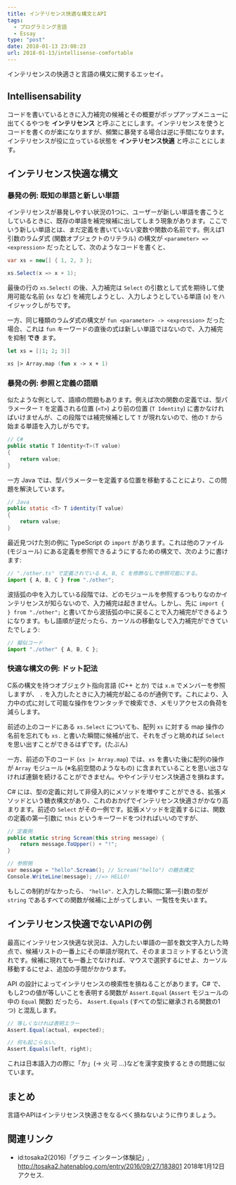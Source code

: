```yaml
---
title: インテリセンス快適な構文とAPI
tags:
  - プログラミング言語
  - Essay
type: "post"
date: 2018-01-13 23:08:23
url: 2018-01-13/intellisense-comfortable
---
```


インテリセンスの快適さと言語の構文に関するエッセイ。

<!--more-->

## Intellisensability

コードを書いているときに入力補完の候補とその概要がポップアップメニューに出てくるやつを **インテリセンス** と呼ぶことにします。インテリセンスを使うとコードを書くのが楽になりますが、頻繁に暴発する場合は逆に手間になります。インテリセンスが役に立っている状態を **インテリセンス快適** と呼ぶことにします。

## インテリセンス快適な構文

### 暴発の例: 既知の単語と新しい単語

インテリセンスが暴発しやすい状況の1つに、ユーザーが新しい単語を書こうとしているときに、既存の単語を補完候補に出してしまう現象があります。ここでいう新しい単語とは、まだ定義を書いていない変数や関数の名前です。例えば1引数のラムダ式 (関数オブジェクトのリテラル) の構文が ``<parameter> => <expression>`` だったとして、次のようなコードを書くと、

```csharp
var xs = new[] { 1, 2, 3 };

xs.Select(x => x + 1);
```

最後の行の ``xs.Select(`` の後、入力補完は `Select` の引数として式を期待して使用可能な名前 (`xs` など) を補完しようとし、入力しようとしている単語 (`x`) をハイジャックしがちです。

一方、同じ種類のラムダ式の構文が ``fun <parameter> -> <expression>`` だった場合、これは `fun` キーワードの直後の式は新しい単語ではないので、入力補完を抑制 **でき** ます。

```fsharp
let xs = [|1; 2; 3|]

xs |> Array.map (fun x -> x + 1)
```

### 暴発の例: 参照と定義の語順

似たような例として、語順の問題もあります。例えば次の関数の定義では、型パラメーター `T` を定義される位置 (``<T>``) より前の位置 (`T Identity`) に書かなければいけませんが、この段階では補完候補として `T` が現れないので、他の `T` から始まる単語を入力しがちです。

```csharp
// C#
public static T Identity<T>(T value)
{
    return value;
}
```

一方 Java では、型パラメーターを定義する位置を移動することにより、この問題を解決しています。

```java
// Java
public static <T> T identity(T value)
{
    return value;
}
```

最近見つけた別の例に TypeScript の `import` があります。これは他のファイル (モジュール) にある定義を参照できるようにするための構文で、次のように書けます:

```typescript
// "./other.ts" で定義されている A, B, C を修飾なしで参照可能にする。
import { A, B, C } from "./other";
```

波括弧の中を入力している段階では、どのモジュールを参照するつもりなのかインテリセンスが知らないので、入力補完は起きません。しかし、先に ``import { } from "./other";`` と書いてから波括弧の中に戻ることで入力補完ができるようになります。もし語順が逆だったら、カーソルの移動なしで入力補完ができていたでしょう:

```typescript
// 擬似コード
import "./other" { A, B, C };
```

### 快適な構文の例: ドット記法

C系の構文を持つオブジェクト指向言語 (C++ とか) では ``x.m`` でメンバーを参照しますが、 `.` を入力したときに入力補完が起こるのが通例です。これにより、入力中の式に対して可能な操作をワンタッチで検索でき、メモリアクセスの負荷を減らします。

前述の上のコードにある ``xs.Select`` についても、配列 `xs` に対する map 操作の名前を忘れても ``xs.`` と書いた瞬間に候補が出て、それをざっと眺めれば `Select` を思い出すことができるはずです。(たぶん)

一方、前述の下のコード (``xs |> Array.map``) では、`xs` を書いた後に配列の操作が `Array` モジュール (※名前空間のようなもの) に含まれていることを思い出さなければ連鎖を続けることができません。ややインテリセンス快適さを損ねます。

C# には、型の定義に対して非侵入的にメソッドを増やすことができる、拡張メソッドという糖衣構文があり、これのおかげでインテリセンス快適さがかなり高まります。前述の `Select` がその一例です。拡張メソッドを定義するには、関数の定義の第一引数に `this` というキーワードをつければいいのですが、

```csharp
// 定義側
public static string Scream(this string message) {
    return message.ToUpper() + "!";
}

// 参照側
var message = "hello".Scream(); // Scream("hello") の糖衣構文
Console.WriteLine(message); //=> HELLO!
```

もしこの制約がなかったら、 ``"hello".`` と入力した瞬間に第一引数の型が `string` であるすべての関数が候補に上がってしまい、一覧性を失います。

## インテリセンス快適でないAPIの例

最高にインテリセンス快適な状況は、入力したい単語の一部を数文字入力した時点で、候補リストの一番上にその単語が現れて、そのままコミットするという流れです。候補に現れても一番上でなければ、マウスで選択するにせよ、カーソル移動するにせよ、追加の手間がかかります。

API の設計によってインテリセンスの検索性を損ねることがあります。C# で、もし2つの値が等しいことを表明する関数が `Assert.Equal` (`Assert` モジュールの中の `Equal` 関数) だったら、 `Assert.Equals` (すべての型に継承される関数の1つ) と混乱します。

```csharp
// 等しくなければ表明エラー
Assert.Equal(actual, expected);

// 何も起こらない。
Assert.Equals(left, right);
```

これは日本語入力の際に「か」(→ 火 可 ...)などを漢字変換するときの問題に似ています。

## まとめ

言語やAPIはインテリセンス快適さをなるべく損ねないように作りましょう。

## 関連リンク

- id:tosaka2(2016)「グラニ インターン体験記」, <http://tosaka2.hatenablog.com/entry/2016/09/27/183801> 2018年1月12日アクセス.
